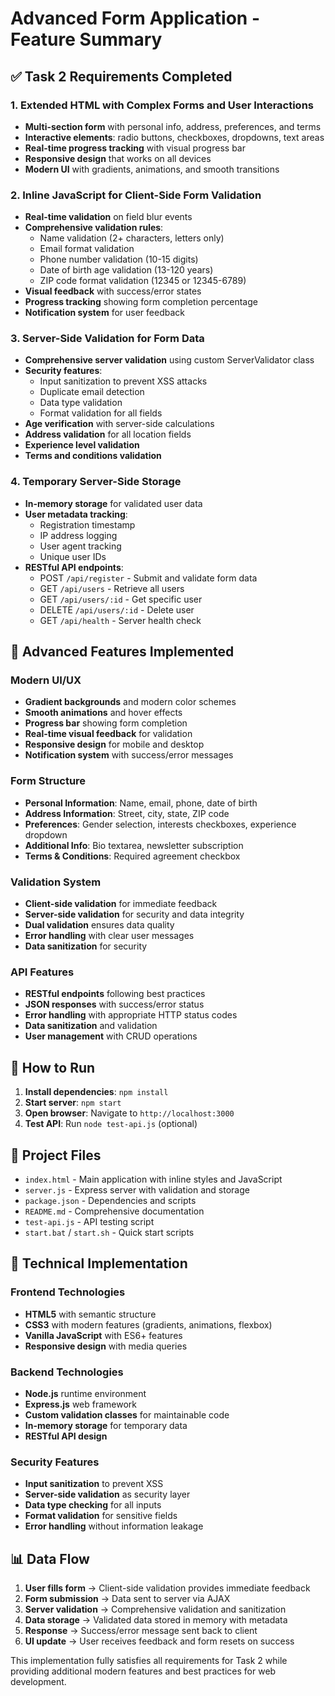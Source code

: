 # Advanced Form Application - Feature Summary

## ✅ Task 2 Requirements Completed

### 1. Extended HTML with Complex Forms and User Interactions
- **Multi-section form** with personal info, address, preferences, and terms
- **Interactive elements**: radio buttons, checkboxes, dropdowns, text areas
- **Real-time progress tracking** with visual progress bar
- **Responsive design** that works on all devices
- **Modern UI** with gradients, animations, and smooth transitions

### 2. Inline JavaScript for Client-Side Form Validation
- **Real-time validation** on field blur events
- **Comprehensive validation rules**:
  - Name validation (2+ characters, letters only)
  - Email format validation
  - Phone number validation (10-15 digits)
  - Date of birth age validation (13-120 years)
  - ZIP code format validation (12345 or 12345-6789)
- **Visual feedback** with success/error states
- **Progress tracking** showing form completion percentage
- **Notification system** for user feedback

### 3. Server-Side Validation for Form Data
- **Comprehensive server validation** using custom ServerValidator class
- **Security features**:
  - Input sanitization to prevent XSS attacks
  - Duplicate email detection
  - Data type validation
  - Format validation for all fields
- **Age verification** with server-side calculations
- **Address validation** for all location fields
- **Experience level validation**
- **Terms and conditions validation**

### 4. Temporary Server-Side Storage
- **In-memory storage** for validated user data
- **User metadata tracking**:
  - Registration timestamp
  - IP address logging
  - User agent tracking
  - Unique user IDs
- **RESTful API endpoints**:
  - POST `/api/register` - Submit and validate form data
  - GET `/api/users` - Retrieve all users
  - GET `/api/users/:id` - Get specific user
  - DELETE `/api/users/:id` - Delete user
  - GET `/api/health` - Server health check

## 🎨 Advanced Features Implemented

### Modern UI/UX
- **Gradient backgrounds** and modern color schemes
- **Smooth animations** and hover effects
- **Progress bar** showing form completion
- **Real-time visual feedback** for validation
- **Responsive design** for mobile and desktop
- **Notification system** with success/error messages

### Form Structure
- **Personal Information**: Name, email, phone, date of birth
- **Address Information**: Street, city, state, ZIP code
- **Preferences**: Gender selection, interests checkboxes, experience dropdown
- **Additional Info**: Bio textarea, newsletter subscription
- **Terms & Conditions**: Required agreement checkbox

### Validation System
- **Client-side validation** for immediate feedback
- **Server-side validation** for security and data integrity
- **Dual validation** ensures data quality
- **Error handling** with clear user messages
- **Data sanitization** for security

### API Features
- **RESTful endpoints** following best practices
- **JSON responses** with success/error status
- **Error handling** with appropriate HTTP status codes
- **Data sanitization** and validation
- **User management** with CRUD operations

## 🚀 How to Run

1. **Install dependencies**: `npm install`
2. **Start server**: `npm start`
3. **Open browser**: Navigate to `http://localhost:3000`
4. **Test API**: Run `node test-api.js` (optional)

## 📁 Project Files

- `index.html` - Main application with inline styles and JavaScript
- `server.js` - Express server with validation and storage
- `package.json` - Dependencies and scripts
- `README.md` - Comprehensive documentation
- `test-api.js` - API testing script
- `start.bat` / `start.sh` - Quick start scripts

## 🔧 Technical Implementation

### Frontend Technologies
- **HTML5** with semantic structure
- **CSS3** with modern features (gradients, animations, flexbox)
- **Vanilla JavaScript** with ES6+ features
- **Responsive design** with media queries

### Backend Technologies
- **Node.js** runtime environment
- **Express.js** web framework
- **Custom validation classes** for maintainable code
- **In-memory storage** for temporary data
- **RESTful API design**

### Security Features
- **Input sanitization** to prevent XSS
- **Server-side validation** as security layer
- **Data type checking** for all inputs
- **Format validation** for sensitive fields
- **Error handling** without information leakage

## 📊 Data Flow

1. **User fills form** → Client-side validation provides immediate feedback
2. **Form submission** → Data sent to server via AJAX
3. **Server validation** → Comprehensive validation and sanitization
4. **Data storage** → Validated data stored in memory with metadata
5. **Response** → Success/error message sent back to client
6. **UI update** → User receives feedback and form resets on success

This implementation fully satisfies all requirements for Task 2 while providing additional modern features and best practices for web development.
